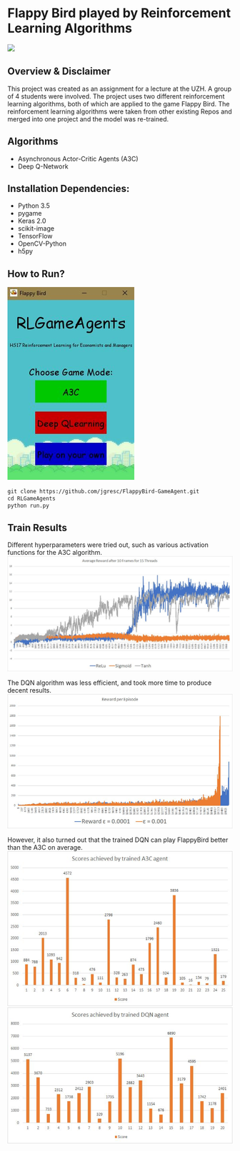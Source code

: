 # Flappy Bird played by Reinforcement Learning Algorithms

<img src="https://raw.githubusercontent.com/jgresc/FlappyBird-GameAgent/master/assets/flappyDemo.gif" width="150">

## Overview & Disclaimer
This project was created as an assignment for a lecture at the UZH. A group of 4 students were involved. The project uses two different reinforcement learning algorithms, both of which are applied to the game Flappy Bird. The reinforcement learning algorithms were taken from other existing Repos and merged into one project and the model was re-trained.

## Algorithms
- Asynchronous Actor-Critic Agents (A3C)
- Deep Q-Network

## Installation Dependencies:
* Python 3.5
* pygame
* Keras 2.0
* scikit-image
* TensorFlow
* OpenCV-Python
* h5py

## How to Run?
![samlpe](https://github.com/jgresc/FlappyBird-GameAgent/blob/master/assets/Start.jpg?raw=true)
```
git clone https://github.com/jgresc/FlappyBird-GameAgent.git
cd RLGameAgents
python run.py
```
## Train Results
Different hyperparameters were tried out, such as various activation functions for the A3C algorithm.
![sample](https://github.com/jgresc/FlappyBird-GameAgent/blob/master/assets/trainA3C.jpg?raw=true)

The DQN algorithm was less efficient, and took more time to produce decent results.
![sample](https://raw.githubusercontent.com/jgresc/FlappyBird-GameAgent/master/assets/trainDQN.jpg)


However, it also turned out that the trained DQN can play FlappyBird better than the A3C on average.
![sample](https://github.com/jgresc/FlappyBird-GameAgent/blob/master/assets/score_A3C.jpg?raw=true)
![sample](https://github.com/jgresc/FlappyBird-GameAgent/blob/master/assets/score_DQN.jpg?raw=true)
